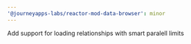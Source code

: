 ```yaml
---
'@journeyapps-labs/reactor-mod-data-browser': minor
---
```


Add support for loading relationships with smart paralell limits
